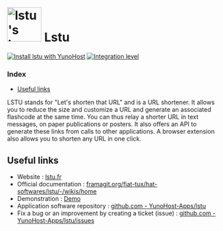 # <img src="/images/lstu_logo.svg" height="80px" alt="lstu's logo"> Lstu

[![Install lstu with YunoHost](https://install-app.yunohost.org/install-with-yunohost.svg)](https://install-app.yunohost.org/?app=lstu) [![Integration level](https://dash.yunohost.org/integration/lstu.svg)](https://dash.yunohost.org/appci/app/lstu)

### Index

- [Useful links](#useful-links)

LSTU stands for "Let's shorten that URL" and is a URL shortener. It allows you to reduce the size and customize a URL and generate an associated flashcode at the same time. You can thus relay a shorter URL in text messages, on paper publications or posters. It also offers an API to generate these links from calls to other applications. A browser extension also allows you to shorten any URL in one click.

## Useful links

+ Website : [lstu.fr](https://lstu.fr)
+ Official documentation : [framagit.org/fiat-tux/hat-softwares/lstu/-/wikis/home](https://framagit.org/fiat-tux/hat-softwares/lstu/-/wikis/home)
+ Demonstration : [Demo](https://lstu.fr)
+ Application software repository : [github.com - YunoHost-Apps/lstu](https://github.com/YunoHost-Apps/lstu_ynh)
+ Fix a bug or an improvement by creating a ticket (issue) : [github.com - YunoHost-Apps/lstu/issues](https://github.com/YunoHost-Apps/lstu_ynh/issues)
